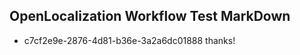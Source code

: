 ## OpenLocalization Workflow Test MarkDown
* c7cf2e9e-2876-4d81-b36e-3a2a6dc01888 
thanks!<!--HONumber=Mar16_HO4-->
